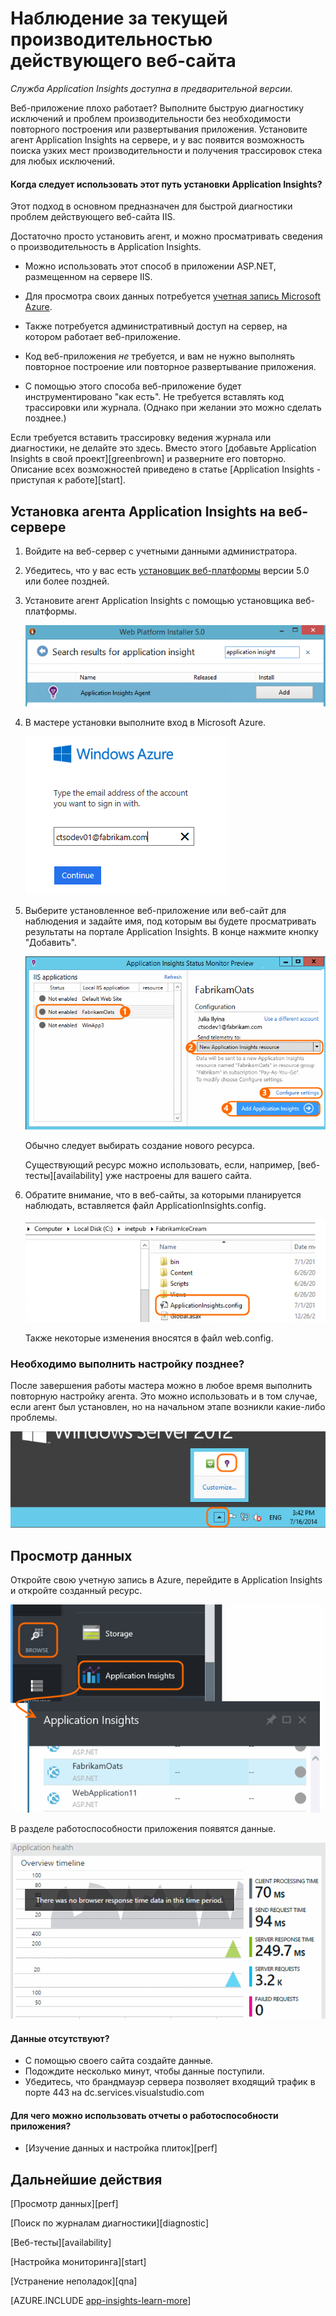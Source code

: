 ﻿<properties 
	pageTitle="Диагностика проблем производительности на запущенном веб-сайте" 
	description="Мониторинг производительности веб-сайта без необходимости его повторного развертывания. Использовать автономно или с пакетом SDK Application Insights" 
	services="application-insights" 
	authors="alancameronwills" 
	manager="kamrani"/>

<tags 
	ms.service="application-insights" 
	ms.workload="tbd" 
	ms.tgt_pltfrm="ibiza" 
	ms.devlang="na" 
	ms.topic="article" 
	ms.date="2015-01-23" 
	ms.author="awills"/>
 

# Наблюдение за текущей производительностью действующего веб-сайта

*Служба Application Insights доступна в предварительной версии.*

Веб-приложение плохо работает? Выполните быструю диагностику исключений и проблем производительности без необходимости повторного построения или развертывания приложения. Установите агент Application Insights на сервере, и у вас появится возможность поиска узких мест производительности и получения трассировок стека для любых исключений. 


#### Когда следует использовать этот путь установки Application Insights?

Этот подход в основном предназначен для быстрой диагностики проблем действующего веб-сайта IIS.

Достаточно просто установить агент, и можно просматривать сведения о производительность в Application Insights.

- Можно использовать этот способ в приложении ASP.NET, размещенном на сервере IIS.

- Для просмотра своих данных потребуется [учетная запись Microsoft Azure](http://azure.com).

- Также потребуется административный доступ на сервер, на котором работает веб-приложение. 

- Код веб-приложения *не* требуется, и вам не нужно выполнять повторное построение или повторное развертывание приложения. 

- С помощью этого способа веб-приложение будет инструментировано "как есть". Не требуется вставлять код трассировки или журнала. (Однако при желании это можно сделать позднее.)

Если требуется вставить трассировку ведения журнала или диагностики, не делайте это здесь. Вместо этого [добавьте Application Insights в свой проект][greenbrown] и разверните его повторно. Описание всех возможностей приведено в статье [Application Insights - приступая к работе][start].

## Установка агента Application Insights на веб-сервере

1. Войдите на веб-сервер с учетными данными администратора.

2. Убедитесь, что у вас есть [установщик веб-платформы](http://www.microsoft.com/web/downloads/platform.aspx) версии 5.0 или более поздней.
3. Установите агент Application Insights с помощью установщика веб-платформы.

    ![](./media/appinsights/appinsights-031-wpi.png)
4. В мастере установки выполните вход в Microsoft Azure.

    ![](./media/appinsights/appinsights-035-signin.png)
5. Выберите установленное веб-приложение или веб-сайт для наблюдения и задайте имя, под которым вы будете просматривать результаты на портале Application Insights. В конце нажмите кнопку "Добавить".

    ![](./media/appinsights/appinsights-036-configAIC.png)

    Обычно следует выбирать создание нового ресурса.

    Существующий ресурс можно использовать, если, например, [веб-тесты][availability] уже настроены для вашего сайта.  

6. Обратите внимание, что в веб-сайты, за которыми планируется наблюдать, вставляется файл ApplicationInsights.config.

    ![](./media/appinsights/appinsights-034-aiconfig.png)

   Также некоторые изменения вносятся в файл web.config.

### Необходимо выполнить настройку позднее?

После завершения работы мастера можно в любое время выполнить повторную настройку агента. Это можно использовать и в том случае, если агент был установлен, но на начальном этапе возникли какие-либо проблемы.

![Click the Application Insights icon on the task bar](./media/appinsights/appinsights-033-aicRunning.png)

## Просмотр данных

Откройте свою учетную запись в Azure, перейдите в Application Insights и откройте созданный ресурс.

![](./media/appinsights/appinsights-08openApp.png)

В разделе работоспособности приложения появятся данные.

![](./media/appinsights/appinsights-037-results.png)

#### Данные отсутствуют?

  * С помощью своего сайта создайте данные.
  * Подождите несколько минут, чтобы данные поступили.
  * Убедитесь, что брандмауэр сервера позволяет входящий трафик в порте 443 на dc.services.visualstudio.com 

#### Для чего можно использовать отчеты о работоспособности приложения?
 * [Изучение данных и настройка плиток][perf]

## <a name="next"></a>Дальнейшие действия


[Просмотр данных][perf]

[Поиск по журналам диагностики][diagnostic]

[Веб-тесты][availability]

[Настройка мониторинга][start]

[Устранение неполадок][qna]




[AZURE.INCLUDE [app-insights-learn-more](../includes/app-insights-learn-more.md)]




<!--HONumber=46--> 
